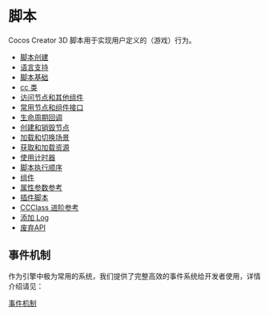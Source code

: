 
# 脚本

Cocos Creator 3D 脚本用于实现用户定义的（游戏）行为。

- [脚本创建](./setup.md)
- [语言支持](./language-support.md)
- [脚本基础](./basic.md)
- [cc 类](./ccclass.md)
- [访问节点和其他组件](./access-node-component.md)
- [常用节点和组件接口](./basic-node-api.md)
- [生命周期回调](./life-cycle-callbacks.md)
- [创建和销毁节点](./create-destroy.md)
- [加载和切换场景](./scene-managing.md)
- [获取和加载资源](./load-assets.md)
- [使用计时器](./scheduler.md)
- [脚本执行顺序](./execution-order.md)
- [组件](./component.md)
- [属性参数参考](./reference/attributes.md)
- [插件脚本](./plugin-scripts.md)
- [CCClass 进阶参考](./ccclass.md)
- [添加 Log](./log.md)
- [废弃API](./deprecated.md)

## 事件机制

作为引擎中极为常用的系统，我们提供了完整高效的事件系统给开发者使用，详情介绍请见：

 [事件机制](../engine/event/index.md)
